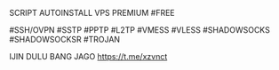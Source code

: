 SCRIPT AUTOINSTALL VPS PREMIUM #FREE

#SSH/OVPN
#SSTP
#PPTP
#L2TP
#VMESS
#VLESS
#SHADOWSOCKS
#SHADOWSOCKSR
#TROJAN

IJIN DULU BANG JAGO
https://t.me/xzvnct
